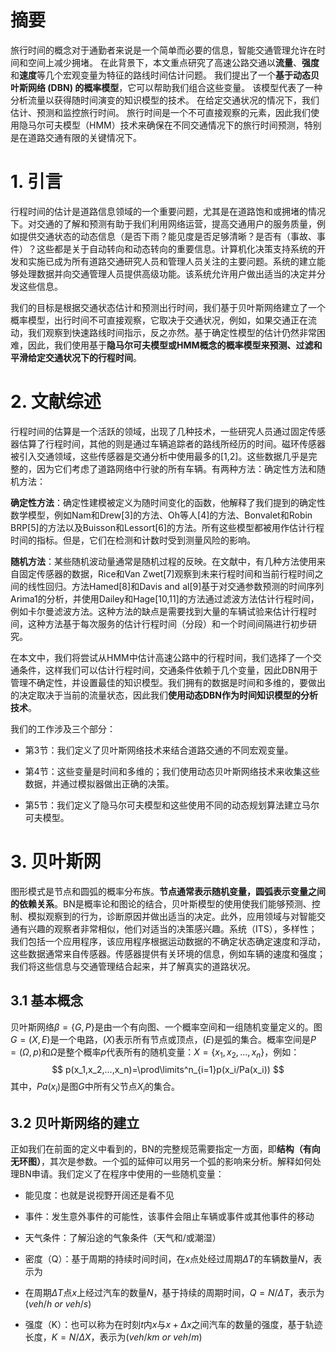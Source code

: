 # 摘要

旅行时间的概念对于通勤者来说是一个简单而必要的信息，智能交通管理允许在时间和空间上减少拥堵。 在此背景下，本文重点研究了高速公路交通以**流量**、**强度**和**速度**等几个宏观变量为特征的路线时间估计问题。 我们提出了一个**基于动态贝叶斯网络 (DBN) 的概率模型**，它可以帮助我们组合这些变量。 该模型代表了一种分析流量以获得随时间演变的知识模型的技术。 在给定交通状况的情况下，我们估计、预测和监控旅行时间。 旅行时间是一个不可直接观察的元素，因此我们使用隐马尔可夫模型（HMM）技术来确保在不同交通情况下的旅行时间预测，特别是在道路交通有限的关键情况下。

# 1. 引言

行程时间的估计是道路信息领域的一个重要问题，尤其是在道路饱和或拥堵的情况下。对交通的了解和预测有助于我们利用网络运营，提高交通用户的服务质量，例如提供交通状态的动态信息（是否下雨？能见度是否足够清晰？是否有（事故、事件）？这些都是关于自动转向和动态转向的重要信息。计算机化决策支持系统的开发和实施已成为所有道路交通研究人员和管理人员关注的主要问题。系统的建立能够处理数据并向交通管理人员提供高级功能。该系统允许用户做出适当的决定并分发这些信息。

我们的目标是根据交通状态估计和预测出行时间，我们基于贝叶斯网络建立了一个概率模型，出行时间不可直接观察，它取决于交通状况，例如，如果交通正在流动，我们观察到快速路线时间指示，反之亦然。基于确定性模型的估计仍然非常困难，因此，我们使用基于**隐马尔可夫模型或HMM概念的概率模型来预测、过滤和平滑给定交通状况下的行程时间**。

# 2. 文献综述

行程时间的估算是一个活跃的领域，出现了几种技术，一些研究人员通过固定传感器估算了行程时间，其他的则是通过车辆追踪者的路线所经历的时间。磁环传感器被引入交通领域，这些传感器是交通分析中使用最多的[1,2]。这些数据几乎是完整的，因为它们考虑了道路网络中行驶的所有车辆。有两种方法：确定性方法和随机方法：

**确定性方法**：确定性建模被定义为随时间变化的函数，他解释了我们提到的确定性数学模型，例如Nam和Drew[3]的方法、Oh等人[4]的方法、Bonvalet和Robin BRP[5]的方法以及Buisson和Lessort[6]的方法。所有这些模型都被用作估计行程时间的指标。但是，它们在检测和计数时受到测量风险的影响。

**随机方法**：某些随机波动量通常是随机过程的反映。在文献中，有几种方法使用来自固定传感器的数据，Rice和Van Zwet[7]观察到未来行程时间和当前行程时间之间的线性回归。方法Hamed[8]和Davis and al[9]基于对交通参数预测的时间序列Arima1的分析，并使用Dailey和Hage[10,11]的方法通过滤波方法估计行程时间，例如卡尔曼滤波方法。这种方法的缺点是需要找到大量的车辆试验来估计行程时间，这种方法基于每次服务的估计行程时间（分段）和一个时间间隔进行初步研究。

在本文中，我们将尝试从HMM中估计高速公路中的行程时间，我们选择了一个交通条件，这样我们可以估计行程时间，交通条件依赖于几个变量，因此DBN用于管理不确定性，并设置最佳的知识模型。我们拥有的数据是时间和多维的，要做出的决定取决于当前的流量状态，因此我们**使用动态DBN作为时间知识模型的分析技术**。

我们的工作涉及三个部分：

- 第3节：我们定义了贝叶斯网络技术来结合道路交通的不同宏观变量。

- 第4节：这些变量是时间和多维的；我们使用动态贝叶斯网络技术来收集这些数据，并通过模拟器做出正确的决策。
- 第5节：我们定义了隐马尔可夫模型和这些使用不同的动态规划算法建立马尔可夫模型。

# 3. 贝叶斯网


图形模式是节点和圆弧的概率分布族。**节点通常表示随机变量，圆弧表示变量之间的依赖关系**。BN是概率论和图论的结合，贝叶斯模型的使用使我们能够预测、控制、模拟观察到的行为，诊断原因并做出适当的决定。此外，应用领域与对智能交通有兴趣的观察者非常相似，他们对适当的决策感兴趣。系统（ITS），多样性；我们包括一个应用程序，该应用程序根据运动数据的不确定状态确定速度和浮动，这些数据通常来自传感器。传感器提供有关环境的信息，例如车辆的速度和强度；我们将这些信息与交通管理结合起来，并了解真实的道路状况。

## 3.1 基本概念

贝叶斯网络$\beta=\{G,P\}$是由一个有向图、一个概率空间和一组随机变量定义的。图$G=(X,E)$是一个电路，$(X)$表示所有节点或顶点，$(E)$是弧的集合。概率空间是$P=(\Omega,p)$和$\Omega$是整个概率$p$代表所有的随机变量：$X=\{x_1,x_2,...,x_n\}$，例如：
$$
p(x_1,x_2,...,x_n)=\prod\limits^n_{i=1}p(x_i/Pa(x_i))
$$
其中，$Pa(x_i)$是图$G$中所有父节点$X_i$的集合。

## 3.2 贝叶斯网络的建立

正如我们在前面的定义中看到的，BN的完整规范需要指定一方面，即**结构（有向无环图）**，其次是参数。一个弧的延伸可以用另一个弧的影响来分析。解释如何处理BN申请。我们定义了在程序中使用的一些随机变量：

- 能见度：也就是说视野开阔还是看不见
- 事件：发生意外事件的可能性，该事件会阻止车辆或事件或其他事件的移动
- 天气条件：了解沿途的气象条件（天气和/或潮湿）

- 密度（Q）：基于周期的持续时间时间，在$x$点处经过周期$\Delta T$的车辆数量$N$，表示为
- 在周期$\Delta T$点$x$上经过汽车的数量$N$，基于持续的周期时间，$Q=N/\Delta T$，表示为$(veh/h \ or \ veh/s)$
- 强度（K）：也可以称为在时刻$t$内$x$与$x+\Delta x$之间汽车的数量的强度，基于轨迹长度，$K=N/\Delta X$，表示为$(veh/km \ or \ veh /m)$

